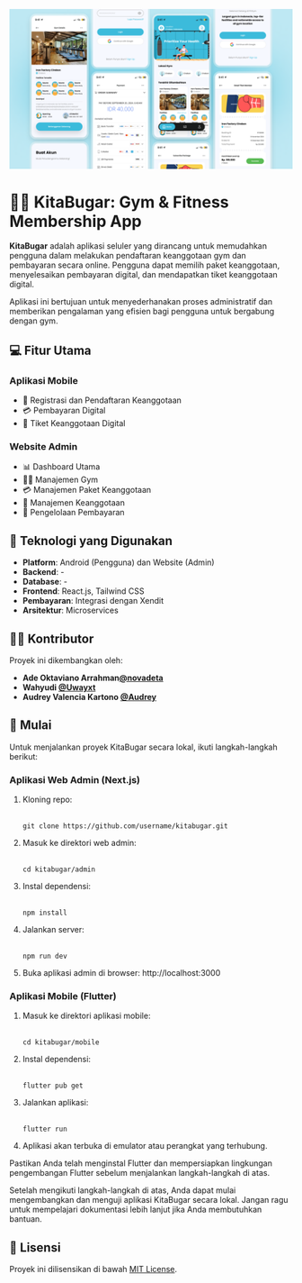 ![Preview Aplikasi KitaBugar](./assets/images/thumbnails/thumbnails.png)

# 🏋️‍♀️ KitaBugar: Gym & Fitness Membership App 

**KitaBugar** adalah aplikasi seluler yang dirancang untuk memudahkan pengguna dalam melakukan pendaftaran keanggotaan gym dan pembayaran secara online. Pengguna dapat memilih paket keanggotaan, menyelesaikan pembayaran digital, dan mendapatkan tiket keanggotaan digital.

Aplikasi ini bertujuan untuk menyederhanakan proses administratif dan memberikan pengalaman yang efisien bagi pengguna untuk bergabung dengan gym.

## 💻 Fitur Utama

### Aplikasi Mobile
- 🔑 Registrasi dan Pendaftaran Keanggotaan
- 💳 Pembayaran Digital
- 📩 Tiket Keanggotaan Digital

### Website Admin
- 📊 Dashboard Utama
- 🏋️‍♀️ Manajemen Gym
- 💳 Manajemen Paket Keanggotaan
- 👥 Manajemen Keanggotaan
- 💸 Pengelolaan Pembayaran

## 🤖 Teknologi yang Digunakan

- **Platform**: Android (Pengguna) dan Website (Admin)
- **Backend**: -
- **Database**: -
- **Frontend**: React.js, Tailwind CSS
- **Pembayaran**: Integrasi dengan Xendit
- **Arsitektur**: Microservices

## 🧑‍💻 Kontributor

Proyek ini dikembangkan oleh:

- **Ade Oktaviano Arrahman[@novadeta](https://github.com/novadeta)**
- **Wahyudi [@Uwayxt](https://github.com/uwayxt)**
- **Audrey Valencia Kartono [@Audrey ](https://github.com/)**

## 🚀 Mulai

Untuk menjalankan proyek KitaBugar secara lokal, ikuti langkah-langkah berikut:

### Aplikasi Web Admin (Next.js)

1. Kloning repo:

   ```

   git clone https://github.com/username/kitabugar.git

   ```

2. Masuk ke direktori web admin:

   ```

   cd kitabugar/admin

   ```

3. Instal dependensi:

   ```

   npm install

   ```

4. Jalankan server:

   ```

   npm run dev

   ```

5. Buka aplikasi admin di browser: http://localhost:3000

### Aplikasi Mobile (Flutter)

1. Masuk ke direktori aplikasi mobile:

   ```

   cd kitabugar/mobile

   ```

2. Instal dependensi:

   ```

   flutter pub get

   ```

3. Jalankan aplikasi:

   ```

   flutter run

   ```

4. Aplikasi akan terbuka di emulator atau perangkat yang terhubung.

Pastikan Anda telah menginstal Flutter dan mempersiapkan lingkungan pengembangan Flutter sebelum menjalankan langkah-langkah di atas.

Setelah mengikuti langkah-langkah di atas, Anda dapat mulai mengembangkan dan menguji aplikasi KitaBugar secara lokal. Jangan ragu untuk mempelajari dokumentasi lebih lanjut jika Anda membutuhkan bantuan.

## 📄 Lisensi

Proyek ini dilisensikan di bawah [MIT License](LICENSE).